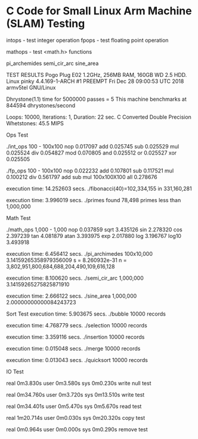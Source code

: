 # C Code for Small Linux Arm Machine (SLAM) Testing

intops  - test integer operation
fpops   - test floating point operation

mathops - test <math.h> functions

pi_archemides
semi_cir_arc
sine_area


TEST RESULTS
Pogo Plug E02 1.2GHz, 256MB RAM, 160GB WD 2.5 HDD.
Linux pinky 4.4.169-1-ARCH #1 PREEMPT Fri Dec 28 09:00:53 UTC 2018 armv5tel GNU/Linux

Dhrystone(1.1) time for 5000000 passes = 5
This machine benchmarks at 844594 dhrystones/second

Loops: 10000, Iterations: 1, Duration: 22 sec.
C Converted Double Precision Whetstones: 45.5 MIPS

Ops Test

./int_ops	100 - 100x100
nop	0.017097
add	0.025745
sub	0.025529
mul	0.025524
div	0.054827
mod	0.070805
and	0.025512
or	0.025527
xor	0.025505

./fp_ops	100 - 100x100
nop	0.022232
add	0.107801
sub	0.117521
mul	0.100212
div	0.561797
add sub mul	100x100X100
all	0.278676

execution time: 14.252603 secs.	./fibonacci(40)=102,334,155 in 331,160,281

execution time: 3.996019 secs.	./primes found 78,498 primes less than 1,000,000

Math Test

./math_ops	1,000 - 1,000
nop	0.037859
sqrt	3.435126
sin	2.278320
cos	2.397239
tan	4.081879
atan	3.393975
exp	2.017880
log	3.196767
log10	3.493918

execution time: 6.456412 secs.	./pi_archimedes	100x10,000	3.14159265358979356009
s = 8.260932e-31
n = 3,802,951,800,684,688,204,490,109,616,128

execution time: 8.100620 secs.	./semi_cir_arc	1,000,000	3.14159265275825871910

execution time: 2.666122 secs.	./sine_area	1,000,000	2.00000000000084243723

Sort Test
execution time: 5.903675 secs.	./bubble 10000 records

execution time: 4.768779 secs.	./selection 10000 records

execution time: 3.359116 secs.	./insertion 10000 records

execution time: 0.015048 secs.	./merge 10000 records

execution time: 0.013043 secs.	./quicksort 10000 records

IO Test

real	0m3.830s
user	0m3.580s
sys	0m0.230s
write null test

real	0m34.760s
user	0m3.720s
sys	0m13.510s
write test

real	0m34.401s
user	0m5.470s
sys	0m5.670s
read test

real	1m20.714s
user	0m0.030s
sys	0m20.320s
copy test

real	0m0.964s
user	0m0.000s
sys	0m0.290s
remove test
